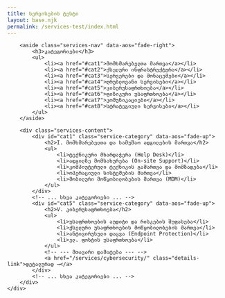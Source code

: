 ```yaml
---
title: სერვისების ტესტი
layout: base.njk
permalink: /services-test/index.html
---
```


<section class="services-page-section">
    <div class="container services-page-layout">
        
        <aside class="services-nav" data-aos="fade-right">
            <h3>კატეგორიები</h3>
            <ul>
                <li><a href="#cat1">მომხმარებელთა მართვა</a></li>
                <li><a href="#cat2">ქსელური ინფრასტრუქტურა</a></li>
                <li><a href="#cat3">სერვერები და მონაცემები</a></li>
                <li><a href="#cat4">ღრუბლოვანი სერვისები</a></li>
                <li><a href="#cat5">კიბერუსაფრთხოება</a></li>
                <li><a href="#cat6">ფიზიკური უსაფრთხოება</a></li>
                <li><a href="#cat7">კომუნიკაციები</a></li>
                <li><a href="#cat8">სტრატეგიული სერვისები</a></li>
            </ul>
        </aside>

        <div class="services-content">
            <div id="cat1" class="service-category" data-aos="fade-up">
                <h2>I. მომხმარებელთა და სამუშაო ადგილების მართვა</h2>
                <ul>
                    <li>ტექნიკური მხარდაჭერა (Help Desk)</li>
                    <li>ადგილზე მომსახურება (On-site Support)</li>
                    <li>კომპიუტერული ტექნიკის გამართვა და მომზადება</li>
                    <li>ოპერაციული სისტემების მართვა</li>
                    <li>მობილური მოწყობილობების მართვა (MDM)</li>
                </ul>
            </div>
            <!-- ... სხვა კატეგორიები ... -->
            <div id="cat5" class="service-category" data-aos="fade-up">
                <h2>V. კიბერუსაფრთხოება</h2>
                <ul>
                    <li>უსაფრთხოების აუდიტი და რისკების შეფასება</li>
                    <li>ქსელური უსაფრთხოების მოწყობილობების მართვა</li>
                    <li>ანტივირუსული დაცვა (Endpoint Protection)</li>
                    <li>ელ. ფოსტის უსაფრთხოება</li>
                </ul>
                <!-- --- მთავარი დამატება --- -->
                <a href="/services/cybersecurity/" class="details-link">დეტალურად →</a>
            </div>
            <!-- ... სხვა კატეგორიები ... -->
        </div>
    </div>
</section>